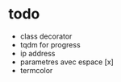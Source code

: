 # todo

- class decorator
- tqdm for progress
- ip address
- parametres avec espace [x]
- termcolor
